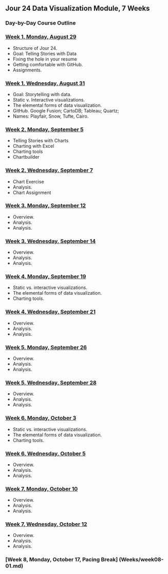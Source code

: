 ## Jour 24 Data Visualization Module, 7 Weeks

### Day-by-Day Course Outline

### [Week 1, Monday, August 29](Weeks/week01-01.md)

- Structure of Jour 24.
- Goal: Telling Stories with Data
- Fixing the hole in your resume
- Getting comfortable with GitHub.
- Assignments.

### [Week 1, Wednesday, August 31](Weeks/week01-02.md)

- Goal: Storytelling with data.
- Static v. Interactive visualizations.
- The elemental forms of data visualization.
- GitHub. Google Fusion; CartoDB; Tableau; Quartz;
- Names: Playfair, Snow, Tufte, Cairo.

### [Week 2, Monday, September 5](Weeks/week02-01.md)

- Telling Stories with Charts
- Charting with Excel
- Charting tools
- Chartbuilder

### [Week 2, Wednesday, September 7](Weeks/week02-02.md)

- Chart Exercise
- Analysis.
- Chart Assignment

### [Week 3, Monday, September 12](Weeks/week03-01.md)

- Overview.
- Analysis.
- Analysis.

### [Week 3, Wednesday, September 14](Weeks/week03-02.md)

- Overview.
- Analysis.
- Analysis.

### [Week 4, Monday, September 19](Weeks/week04-01.md)

- Static vs. interactive visualizations.
- The elemental forms of data visualization.
- Charting tools.

### [Week 4, Wednesday, September 21](Weeks/week04-02.md)

- Overview.
- Analysis.
- Analysis.

### [Week 5, Monday, September 26](Weeks/week05-01.md)

- Overview.
- Analysis.
- Analysis.

### [Week 5, Wednesday, September 28](Weeks/week05-02.md)

- Overview.
- Analysis.
- Analysis.

### [Week 6, Monday, October 3](Weeks/week06-01.md)

- Static vs. interactive visualizations.
- The elemental forms of data visualization.
- Charting tools.

### [Week 6, Wednesday, October 5](Weeks/week06-02.md)

- Overview.
- Analysis.
- Analysis.

### [Week 7, Monday, October 10](Weeks/week07-01.md)

- Overview.
- Analysis.
- Analysis.

### [Week 7, Wednesday, October 12](Weeks/week07-02.md)

- Overview.
- Analysis.
- Analysis.

### [Week 8, Monday, October 17, Pacing Break] (Weeks/week08-01.md)
